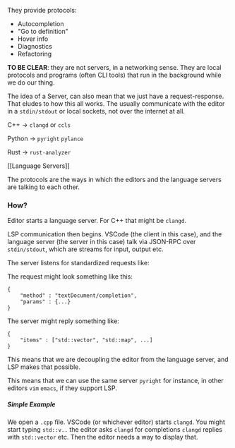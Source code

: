 They provide protocols: 
- Autocompletion
- "Go to definition"
- Hover info
- Diagnostics
- Refactoring

**TO BE CLEAR**: they are not servers, in a networking sense. They are local protocols and programs (often CLI tools) that run in the background while we do our thing. 

The idea of a Server, can also mean that we just have a request-response. That eludes to how this all works. 
The usually communicate with the editor in a `stdin/stdout` or local sockets, not over the internet at all. 

C++     -> `clangd` or `ccls`

Python -> `pyright` `pylance`

Rust     -> `rust-analyzer`

[[Language Servers]]

The protocols are the ways in which the editors and the language servers are talking to each other. 

### How? 
Editor starts a language server. 
For C++ that might be `clangd`. 

LSP communication then begins. 
VSCode (the client in this case), and the language server (the server in this case) talk via JSON-RPC over `stdin/stdout`, which are streams for input, output etc. 

The server listens for standardized requests like: 

The request might look something like this: 
```
{ 
	"method" : "textDocument/completion", 
	"params" : {...}
}
```
The server might reply something like: 
```
{ 
	"items" : ["std::vector", "std::map", ...]
}
```

This means that we are decoupling the editor from the language server, and LSP makes that possible. 

This means that we can use the same server `pyright` for instance, in other editors `vim` `emacs`, if they support LSP. 

##### Simple Example

We open a `.cpp` file. 
VSCode (or whichever editor) starts `clangd`. 
You might start typing `std::v..` the editor asks `clangd` for completions
`clangd` replies with `std::vector` etc.
Then the editor needs a way to display that. 


